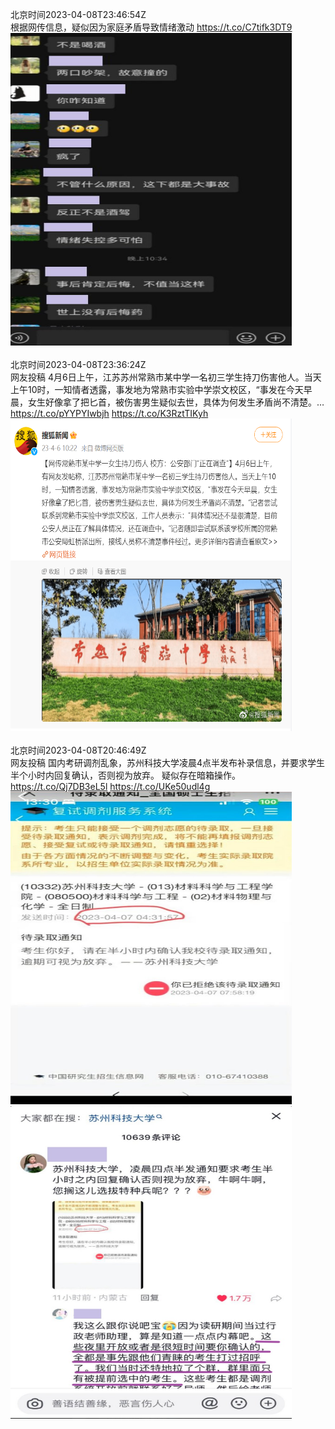 北京时间2023-04-08T23:46:54Z<br>根据网传信息，疑似因为家庭矛盾导致情绪激动 https://t.co/C7tifk3DT9<br><img src='/temp/image/2023/v-Month-4/1644728533959188481_0.jpg' width='450' height='500'><br><br>北京时间2023-04-08T23:36:24Z<br>网友投稿
4月6日上午，江苏苏州常熟市某中学一名初三学生持刀伤害他人。当天上午10时，一知情者透露，事发地为常熟市实验中学崇文校区，“事发在今天早晨，女生好像拿了把匕首，被伤害男生疑似去世，具体为何发生矛盾尚不清楚。… https://t.co/pYYPYIwbjh https://t.co/K3RztTIKyh<br><img src='/temp/image/2023/v-Month-4/1644725892436959234_0.jpg' width='450' height='500'><br><br>北京时间2023-04-08T20:46:49Z<br>网友投稿 
国内考研调剂乱象，苏州科技大学凌晨4点半发布补录信息，并要求学生半个小时内回复确认，否则视为放弃。 疑似存在暗箱操作。 https://t.co/Qj7DB3eL5l https://t.co/UKe50udl4g<br><img src='/temp/image/2023/v-Month-4/1644683213657329667_0.jpg' width='450' height='500'><img src='/temp/image/2023/v-Month-4/1644683213657329667_1.jpg' width='450' height='500'><br><br>